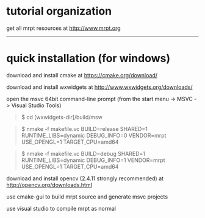 # tutorial organization

get all mrpt resources at <http://www.mrpt.org>

***
# quick installation (for windows)

download and install cmake at <https://cmake.org/download/>

download and install wxwidgets at <http://www.wxwidgets.org/downloads/>

open the msvc 64bit command-line prompt (from the start menu -> MSVC -> Visual Studio Tools) 

>$ cd [wxwidgets-dir]/build/msw

>$ nmake -f makefile.vc BUILD=release SHARED=1 RUNTIME_LIBS=dynamic DEBUG_INFO=0 VENDOR=mrpt USE_OPENGL=1 TARGET_CPU=amd64

>$ nmake -f makefile.vc BUILD=debug SHARED=1 RUNTIME_LIBS=dynamic DEBUG_INFO=1 VENDOR=mrpt USE_OPENGL=1 TARGET_CPU=amd64

download and install opencv (2.4.11 strongly recommended) at <http://opencv.org/downloads.html>

use cmake-gui to build mrpt source and generate msvc projects

use visual studio to compile mrpt as normal
